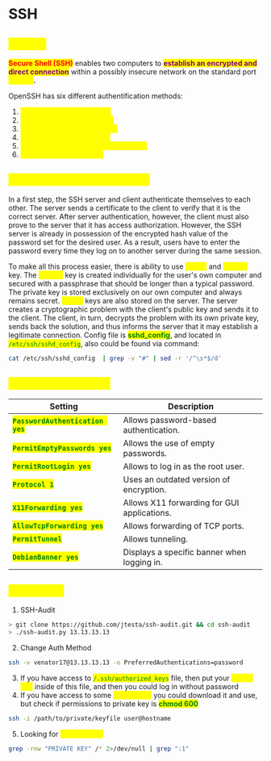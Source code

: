 # SSH

## <mark style="color:yellow;">ABOUT</mark>

<mark style="color:red;">**Secure Shell (SSH)**</mark> enables two computers to <mark style="color:purple;">**establish an encrypted and direct connection**</mark> within a possibly insecure network on the standard port <mark style="color:yellow;">**TCP 22**</mark>**.**

OpenSSH has six different authentification methods:

1. <mark style="color:yellow;">**Password authentification**</mark>
2. <mark style="color:yellow;">**Public-key authentification**</mark>
3. <mark style="color:yellow;">**Host-based authentification**</mark>
4. <mark style="color:yellow;">**Keyboard authentification**</mark>
5. <mark style="color:yellow;">**Challenge-response authentification**</mark>
6. <mark style="color:yellow;">**GSSAPI authentification**</mark>

## <mark style="color:yellow;">Public Key Authentification</mark>

In a first step, the SSH server and client authenticate themselves to each other. The server sends a certificate to the client to verify that it is the correct server. After server authentication, however, the client must also prove to the server that it has access authorization. However, the SSH server is already in possession of the encrypted hash value of the password set for the desired user. As a result, users have to enter the password every time they log on to another server during the same session.&#x20;

To make all this process easier, there is ability to use <mark style="color:yellow;">**public**</mark> and <mark style="color:yellow;">**private**</mark> key. The <mark style="color:yellow;">**private**</mark> key is created individually for the user's own computer and secured with a passphrase that should be longer than a typical password. The private key is stored exclusively on our own computer and always remains secret. <mark style="color:yellow;">**Public**</mark> keys are also stored on the server. The server creates a cryptographic problem with the client's public key and sends it to the client. The client, in turn, decrypts the problem with its own private key, sends back the solution, and thus informs the server that it may establish a legitimate connection. Config file is <mark style="color:green;">**sshd\_config**</mark>, and located in <mark style="color:green;">`/etc/ssh/sshd_config`</mark>, also could be found via command:

```bash
cat /etc/ssh/sshd_config  | grep -v "#" | sed -r '/^\s*$/d'
```

## <mark style="color:yellow;">Dangerous Settings</mark>

| Setting                                                            | Description                                 |
| ------------------------------------------------------------------ | ------------------------------------------- |
| <mark style="color:green;">**`PasswordAuthentication yes`**</mark> | Allows password-based authentication.       |
| <mark style="color:green;">**`PermitEmptyPasswords yes`**</mark>   | Allows the use of empty passwords.          |
| <mark style="color:green;">**`PermitRootLogin yes`**</mark>        | Allows to log in as the root user.          |
| <mark style="color:green;">**`Protocol 1`**</mark>                 | Uses an outdated version of encryption.     |
| <mark style="color:green;">**`X11Forwarding yes`**</mark>          | Allows X11 forwarding for GUI applications. |
| <mark style="color:green;">**`AllowTcpForwarding yes`**</mark>     | Allows forwarding of TCP ports.             |
| <mark style="color:green;">**`PermitTunnel`**</mark>               | Allows tunneling.                           |
| <mark style="color:green;">**`DebianBanner yes`**</mark>           | Displays a specific banner when logging in. |

## <mark style="color:yellow;">**Tips2Hack**</mark>

1. SSH-Audit

```bash
> git clone https://github.com/jtesta/ssh-audit.git && cd ssh-audit
> ./ssh-audit.py 13.13.13.13
```

2. Change Auth Method

```bash
ssh -v venator17@13.13.13.13 -o PreferredAuthentications=password
```

3. If you have access to <mark style="color:green;">`/.ssh/authorized_keys`</mark> file, then put your <mark style="color:yellow;">**public key**</mark> inside of this file, and then you could log in without password
4. If you have access to some <mark style="color:yellow;">**private key**</mark> you could download it and use, but check if permissions to private key is <mark style="color:green;">**chmod 600**</mark>

```bash
ssh -i /path/to/private/keyfile user@hostname
```

5. Looking for <mark style="color:yellow;">**Private Keys**</mark>

```bash
grep -rnw "PRIVATE KEY" /* 2>/dev/null | grep ":1"
```
